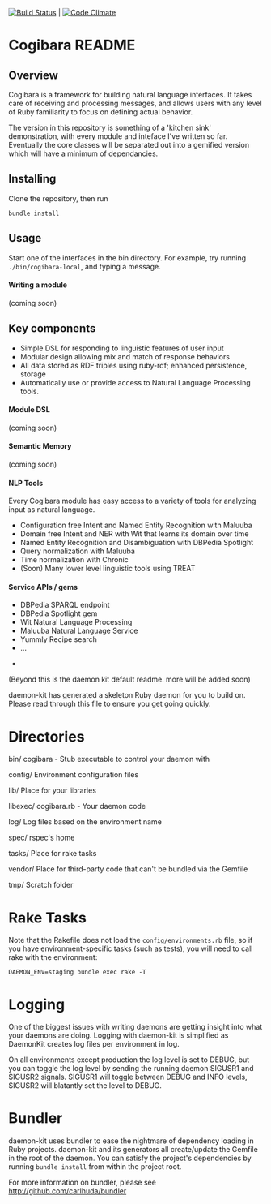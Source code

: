 [![Build Status](https://travis-ci.org/Cogibara/cogibara.png?branch=master)](https://travis-ci.org/Cogibara/cogibara) |
[![Code Climate](https://codeclimate.com/github/Cogibara/cogibara.png)](https://codeclimate.com/github/Cogibara/cogibara)

Cogibara README
================

## Overview

Cogibara is a framework for building natural language interfaces. It takes care of receiving and processing messages, and allows users with any level of Ruby familiarity to focus on defining actual behavior.

The version in this repository is something of a 'kitchen sink' demonstration, with every module and inteface I've written so far. Eventually the core classes will be separated out into a gemified version which will have a minimum of dependancies.

## Installing

Clone the repository, then run

`bundle install`

## Usage

Start one of the interfaces in the bin directory. For example, try running `./bin/cogibara-local`, and typing a message.

#### Writing a module

(coming soon)

## Key components

  * Simple DSL for responding to linguistic features of user input
  * Modular design allowing mix and match of response behaviors
  * All data stored as RDF triples using ruby-rdf; enhanced persistence, storage
  * Automatically use or provide access to Natural Language Processing tools.

#### Module DSL

(coming soon)

#### Semantic Memory

(coming soon)

#### NLP Tools
  
Every Cogibara module has easy access to a variety of tools for analyzing input as natural language.

  * Configuration free Intent and Named Entity Recognition with Maluuba
  * Domain free Intent and NER with Wit that learns its domain over time
  * Named Entity Recognition and Disambiguation with DBPedia Spotlight
  * Query normalization with Maluuba
  * Time normalization with Chronic
  * (Soon) Many lower level linguistic tools using TREAT


#### Service APIs / gems

  * DBPedia SPARQL endpoint
  * DBPedia Spotlight gem
  * Wit Natural Language Processing
  * Maluuba Natural Language Service
  * Yummly Recipe search
  * ...



-
(Beyond this is the daemon kit default readme. more will be added soon)

daemon-kit has generated a skeleton Ruby daemon for you to build on. Please read
through this file to ensure you get going quickly.

Directories
====

bin/
  cogibara - Stub executable to control your daemon with

config/
  Environment configuration files

lib/
  Place for your libraries

libexec/
  cogibara.rb - Your daemon code

log/
  Log files based on the environment name

spec/
  rspec's home

tasks/
  Place for rake tasks

vendor/
  Place for third-party code that can't be bundled via the Gemfile

tmp/
  Scratch folder

Rake Tasks
==========

Note that the Rakefile does not load the `config/environments.rb` file, so if you have
environment-specific tasks (such as tests), you will need to call rake with the environment:

    DAEMON_ENV=staging bundle exec rake -T

Logging
=======

One of the biggest issues with writing daemons are getting insight into what your
daemons are doing. Logging with daemon-kit is simplified as DaemonKit creates log
files per environment in log.

On all environments except production the log level is set to DEBUG, but you can
toggle the log level by sending the running daemon SIGUSR1 and SIGUSR2 signals.
SIGUSR1 will toggle between DEBUG and INFO levels, SIGUSR2 will blatantly set the
level to DEBUG.

Bundler
=======

daemon-kit uses bundler to ease the nightmare of dependency loading in Ruby
projects. daemon-kit and its generators all create/update the Gemfile in the
root of the daemon. You can satisfy the project's dependencies by running
`bundle install` from within the project root.

For more information on bundler, please see http://github.com/carlhuda/bundler
